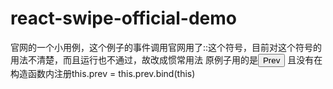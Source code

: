 # react-swipe-official-demo
官网的一个小用例，这个例子的事件调用官网用了::这个符号，目前对这个符号的用法不清楚，而且运行也不通过，故改成惯常用法
原例子用的是<button type="button" onClick={::this.prev}>Prev</button> 且没有在构造函数内注册this.prev = this.prev.bind(this)
